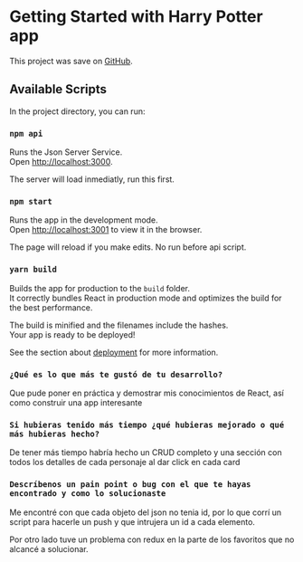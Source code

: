 # Getting Started with Harry Potter app

This project was save on [GitHub](https://github.com/acrux95/harrypotter).

## Available Scripts

In the project directory, you can run:

### `npm api`

Runs the Json Server Service.\
Open [http://localhost:3000](http://localhost:3000).

The server will load inmediatly, run this first.

### `npm start`

Runs the app in the development mode.\
Open [http://localhost:3001](http://localhost:3001) to view it in the browser.

The page will reload if you make edits. No run before api script.


### `yarn build`

Builds the app for production to the `build` folder.\
It correctly bundles React in production mode and optimizes the build for the best performance.

The build is minified and the filenames include the hashes.\
Your app is ready to be deployed!

See the section about [deployment](https://facebook.github.io/create-react-app/docs/deployment) for more information.

### `¿Qué es lo que más te gustó de tu desarrollo?`
Que pude poner en práctica y demostrar mis conocimientos de React, así como construir una app interesante
### `Si hubieras tenido más tiempo ¿qué hubieras mejorado o qué más hubieras hecho?`
De tener más tiempo habría hecho un CRUD completo y una sección con todos los detalles de cada personaje al dar click en cada card

### `Descríbenos un pain point o bug con el que te hayas encontrado y como lo solucionaste`

Me encontré con que cada objeto del json no tenia id, por lo que corrí un script para hacerle un push y que intrujera un id a cada elemento.

Por otro lado tuve un problema con redux en la parte de los favoritos que no alcancé a solucionar.
